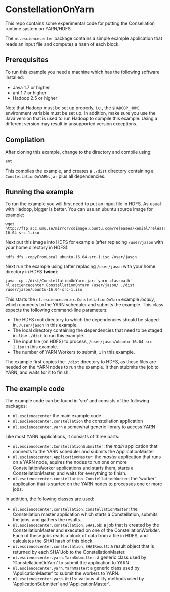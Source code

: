 # ConstellationOnYarn

This repo contains some experimental code for putting the Consellation runtime system on YARN/HDFS

The `nl.esciencecenter` package contains a simple example application that reads an input file and computes a hash of each block.

Prerequisites
-------------

To run this example you need a machine which has the following software installed: 

- Java 1.7 or higher
- ant 1.7 or higher
- Hadoop 2.5 or higher 

Note that Hadoop must be set up properly, i.e., the `$HADOOP_HOME` environment variable must be set up. In addition, make sure you 
use the Java version that is used to run Hadoop to compile this example. Using a different version may result in unsupported version 
exceptions.

Compilation
-----------

After cloning this example, change to the directory and compile using:

	ant

This compiles the example, and creates a `./dist` directory containing a `ConstellationOnYARN.jar` plus all dependencies.

Running the example
-------------------

To run the example you will first need to put an input file in HDFS. As usual with Hadoop, bigger is better. You can use an ubuntu source 
image for example: 

	wget http://ftp.acc.umu.se/mirror/cdimage.ubuntu.com/releases/xenial/release/source/ubuntu-16.04-src-1.iso

Next put this image into HDFS for example (after replacing `/user/jason` with your home directory in HDFS): 

	hdfs dfs -copyFromLocal ubuntu-16.04-src-1.iso /user/jason
  
Next run the example using (after replacing `/user/jason` with your home directory in HDFS __twice__): 

	java -cp ./dist/ConstellationOnYarn.jar:`yarn classpath` nl.esciencecenter.ConstellationOnYarn /user/jason/ ./dist /user/jason/ubuntu-16.04-src-1.iso

This starts the `nl.esciencecenter.ConstellationOnYarn` example _locally_, which connects to the YARN scheduler and submits the example. This class 
expects the following command-line parameters:

- The HDFS root directory to which the dependencies should be staged-in, `/user/jason` in this example.
- The local directory containing the dependencies that need to be staged in. Use `./dist` to run this example.
- The input file (on HDFS) to process, `/user/jason/ubuntu-16.04-src-1.iso` in this example. 
- The number of YARN Workers to submit, `1` in this example.

The example first copies the `./dist` directory to HDFS, as these files are needed on the YARN nodes to run the example. It then stubmits the job to YARN, 
and waits for it to finish.

The example code
----------------  

The example code can be found in 'src' and consists of the following packages:

- `nl.esciencecenter` the main example code
- `nl.esciencecenter.constellation` the constellation application 
- `nl.esciencecenter.yarn` a somewhat generic library to access YARN 
    
Like most YARN applications, it consists of three parts: 

- `nl.esciencecenter.ConstellationSubmitter`: the _main_ application that connects to the YARN scheduler and submits the ApplicationMaster 
- `nl.esciencecenter.ApplicationMaster`: the _master_ application that runs on a YARN node, aquires the nodes to run one or more ConstellationWorker applications and starts them, starts a ConstellationMaster, and waits for everything to finish.
- `nl.esciencecenter.constellation.ConstellationWorker`: the 'worker' application that is started on the YARN nodes to processes one or more jobs.

In addition, the following classes are used:

- `nl.esciencecenter.constellation.ConstellationMaster`: the Constellation master application which starts a Constellation, submits the jobs, and gathers the results.
- `nl.esciencecenter.constellation.SHA1Job`: a job that is created by the ConstellationMaster and executed on one of the ConstellationWorkder. Each of these jobs reads a block of data from a file in HDFS, and calculates the SHA1 hash of this block.
- `nl.esciencecenter.constellation.SHA1Result`: a result object that is returned by each SHA1Job to the ConstellationMaster.
- `nl.esciencecenter.yarn.YarnSubmitter`: a generic class used by 'ConstellationOnYarn' to submit the application to YARN.
- `nl.esciencecenter.yarn.YarnMaster`: a generic class used by 'ApplicationMaster' to submit the workers to YARN.
- `nl.esciencecenter.yarn.Utils`: various utility methods used by 'ApplicationSubmitter' and 'ApplicationMaster'.

